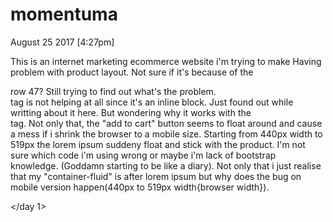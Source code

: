 # momentuma
<!--<day1>-->

August 25 2017 [4:27pm]

This is an internet marketing ecommerce website i'm trying to make
Having problem with product layout. Not sure if it's because of the <div class="container-fluid"> row 47? Still trying to find out what's the problem. <br> tag is not helping at all since it's an inline block. Just found out while writting about it here. But wondering why it works with the <footer> tag. Not only that, the "add to cart" button seems to float around and cause a mess if i shrink the browser to a mobile size. Starting from 440px width to 519px the lorem ipsum suddeny float and stick with the product. I'm not sure which code i'm using wrong or maybe i'm lack of bootstrap knowledge. (Goddamn starting to be like a diary). Not only that i just realise that my "container-fluid" is after lorem ipsum but why does the bug on mobile version happen(440px to 519px width{browser width}).

</day 1>
